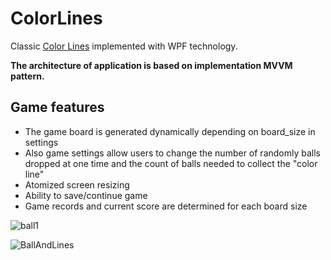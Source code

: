 # ColorLines
 
Classic [Color Lines](https://ru.wikipedia.org/wiki/Color_Lines) implemented with WPF technology.

**The architecture of application is based on implementation MVVM pattern.**

## Game features

- The game board is generated dynamically depending on board_size in settings
- Also game settings allow users to change the number of randomly balls dropped at one time and the count of balls needed to collect the "color line"
- Atomized screen resizing
- Ability to save/continue game
- Game records and current score are determined for each board size

![ball1](https://user-images.githubusercontent.com/29926552/46201901-05e30780-c31e-11e8-9c34-176deae4133e.gif)

![BallAndLines](https://user-images.githubusercontent.com/29926552/79449962-d6254e80-7fec-11ea-9eb6-dbb534bd8826.png)

